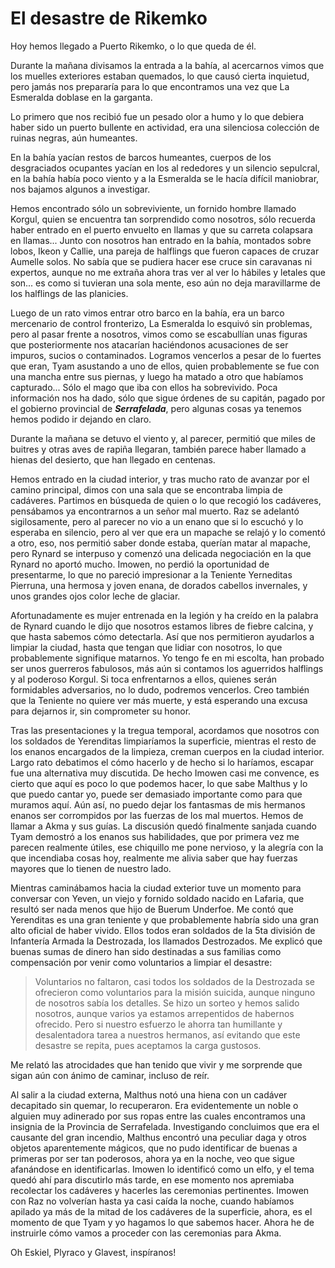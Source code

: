 # El desastre de Rikemko

Hoy hemos llegado a Puerto Rikemko, o lo que queda de él.

Durante la mañana divisamos la entrada a la bahía, al acercarnos vimos que los muelles exteriores estaban quemados, lo que causó cierta inquietud, pero jamás nos prepararía para lo que encontramos una vez que La Esmeralda doblase en la garganta.

Lo primero que nos recibió fue un pesado olor a humo y lo que debiera haber sido un puerto bullente en actividad, era una silenciosa colección de ruinas negras, aún humeantes.

En la bahía yacían restos de barcos humeantes, cuerpos de los desgraciados ocupantes yacían en los al rededores y un silencio sepulcral, en la bahía había poco viento y a la Esmeralda se le hacía difícil maniobrar, nos bajamos algunos a investigar.

Hemos encontrado sólo un sobreviviente, un fornido hombre llamado Korgul, quien se encuentra tan sorprendido como nosotros, sólo recuerda haber entrado en el puerto envuelto en llamas y que su carreta colapsara en llamas... Junto con nosotros han entrado en la bahía, montados sobre lobos, Ikeon y Callie, una pareja de halflings que fueron capaces de cruzar Aumelle solos. No sabía que se pudiera hacer ese cruce sin caravanas ni expertos, aunque no me extraña ahora tras ver al ver lo hábiles y letales que son... es como si tuvieran una sola mente, eso aún no deja maravillarme de los halflings de las planicies.

Luego de un rato vimos entrar otro barco en la bahía, era un barco mercenario de control fronterizo, La Esmeralda lo esquivó sin problemas, pero al pasar frente a nosotros, vimos como se escabullían unas figuras que posteriormente nos atacarían haciéndonos acusaciones de ser impuros, sucios o contaminados. Logramos vencerlos a pesar de lo fuertes que eran, Tyam asustando a uno de ellos, quien probablemente se fue con una mancha entre sus piernas, y luego ha matado a otro que habíamos capturado... Sólo el mago que iba con ellos ha sobrevivido. Poca información nos ha dado, sólo que sigue órdenes de su capitán, pagado por el gobierno provincial de ***Serrafelada***, pero algunas cosas ya tenemos hemos podido ir dejando en claro.

Durante la mañana se detuvo el viento y, al parecer, permitió que miles de buitres y otras aves de rapiña llegaran, también parece haber llamado a hienas del desierto, que han llegado en centenas.

Hemos entrado en la ciudad interior, y tras mucho rato de avanzar por el camino principal, dimos con una sala que se encontraba limpia de cadáveres. Partimos en búsqueda de quien o lo que recogió los cadáveres, pensábamos ya encontrarnos a un señor mal muerto. Raz se adelantó sigilosamente, pero al parecer no vio a un enano que si lo escuchó y lo esperaba en silencio, pero al ver que era un mapache se relajó y lo comentó a otro, eso, nos permitió saber donde estaba, querían matar al mapache, pero Rynard se interpuso y comenzó una delicada negociación en la que Rynard no aportó mucho. Imowen, no perdió la oportunidad de presentarme, lo que no pareció impresionar a la Teniente Yerneditas Pierruna, una hermosa y joven enana, de dorados cabellos invernales, y unos grandes ojos color leche de glaciar.

Afortunadamente es mujer entrenada en la legión y ha creído en la palabra de Rynard cuando le dijo que nosotros estamos libres de fiebre calcina, y que hasta sabemos cómo detectarla. Así que nos permitieron ayudarlos a limpiar la ciudad, hasta que tengan que lidiar con nosotros, lo que probablemente signifique matarnos. Yo tengo fe en mi escolta, han probado ser unos guerreros fabulosos, más aún si contamos los aguerridos halflings y al poderoso Korgul. Si toca enfrentarnos a ellos, quienes serán formidables adversarios, no lo dudo, podremos vencerlos. Creo también que la Teniente no quiere ver más muerte, y está esperando una excusa para dejarnos ir, sin comprometer su honor.

Tras las presentaciones y la tregua temporal, acordamos que nosotros con los soldados de Yerenditas limpiaríamos la superficie, mientras el resto de los enanos encargados de la limpieza, creman cuerpos en la ciudad interior. Largo rato debatimos el cómo hacerlo y de hecho si lo haríamos, escapar fue una alternativa muy discutida. De hecho Imowen casi me convence, es cierto que aquí es poco lo que podemos hacer, lo que sabe Malthus y lo que puedo cantar yo, puede ser demasiado importante como para que muramos aquí. Aún así, no puedo dejar los fantasmas de mis hermanos enanos ser corrompidos por las fuerzas de los mal muertos. Hemos de llamar a Akma y sus guías. La discusión quedó finalmente sanjada cuando Tyam demostró a los enanos sus habilidades, que por primera vez me parecen realmente útiles, ese chiquillo me pone nervioso, y la alegría con la que incendiaba cosas hoy, realmente me alivia saber que hay fuerzas mayores que lo tienen de nuestro lado.

Mientras caminábamos hacia la ciudad exterior tuve un momento para conversar con Yeven, un viejo y fornido soldado nacido en Lafaria, que resultó ser nada menos que hijo de Buerum Underfoe. Me contó que Yerenditas es una gran teniente y que probablemente habría sido una gran alto oficial de haber vivido. Ellos todos eran soldados de la 5ta división de Infantería Armada la Destrozada, los llamados Destrozados. Me explicó que buenas sumas de dinero han sido destinadas a sus familias como compensación por venir como voluntarios a limpiar el desastre:

> Voluntarios no faltaron, casi todos los soldados de la Destrozada se ofrecieron como voluntarios para la misión suicida, aunque ninguno de nosotros sabía los detalles. Se hizo un sorteo y hemos salido nosotros, aunque varios ya estamos arrepentidos de habernos ofrecido. Pero si nuestro esfuerzo le ahorra tan humillante y desalentadora tarea a nuestros hermanos, así evitando que este desastre se repita, pues aceptamos la carga gustosos.

Me relató las atrocidades que han tenido que vivir y me sorprende que sigan aún con ánimo de caminar, incluso de reír.

Al salir a la ciudad externa, Malthus notó una hiena con un cadáver decapitado sin quemar, lo recuperaron. Era evidentemente un noble o alguien muy adinerado por sus ropas entre las cuales encontramos una insignia de la Provincia de Serrafelada. Investigando concluimos que era el causante del gran incendio, Malthus encontró una peculiar daga y otros objetos aparentemente mágicos, que no pudo identificar de buenas a primeras por ser tan poderosos, ahora ya en la noche, veo que sigue afanándose en identificarlas. Imowen lo identificó como un elfo, y el tema quedó ahí para discutirlo más tarde, en ese momento nos apremiaba recolectar los cadáveres y hacerles las ceremonias pertinentes. Imowen con Raz no volverían hasta ya casi caída la noche, cuando habíamos apilado ya más de la mitad de los cadáveres de la superficie, ahora, es el momento de que Tyam y yo hagamos lo que sabemos hacer. Ahora he de instruirle cómo vamos a proceder con las ceremonias para Akma.

Oh Eskiel, Plyraco y Glavest, inspíranos!